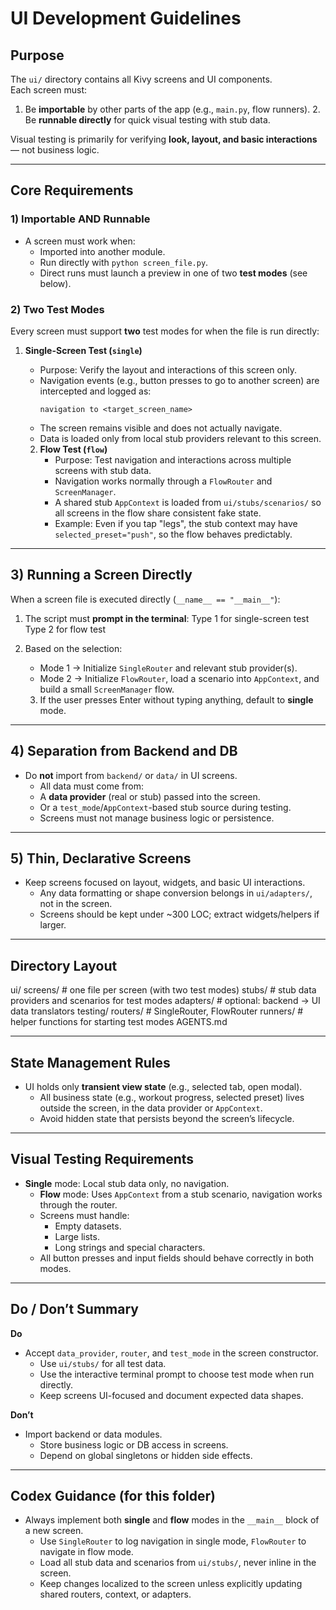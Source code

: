 # UI Development Guidelines

## Purpose
The `ui/` directory contains all Kivy screens and UI components.  
Each screen must:
1. Be **importable** by other parts of the app (e.g., `main.py`, flow runners).
   2. Be **runnable directly** for quick visual testing with stub data.

Visual testing is primarily for verifying **look, layout, and basic interactions** — not business logic.

---

## Core Requirements

### 1) Importable AND Runnable
- A screen must work when:
  - Imported into another module.
  - Run directly with `python screen_file.py`.
  - Direct runs must launch a preview in one of two **test modes** (see below).

### 2) Two Test Modes
Every screen must support **two** test modes for when the file is run directly:

1. **Single-Screen Test (`single`)**
   - Purpose: Verify the layout and interactions of this screen only.
   - Navigation events (e.g., button presses to go to another screen) are intercepted and logged as:
     ```
     navigation to <target_screen_name>
     ```
   - The screen remains visible and does not actually navigate.
   - Data is loaded only from local stub providers relevant to this screen.

   2. **Flow Test (`flow`)**
      - Purpose: Test navigation and interactions across multiple screens with stub data.
      - Navigation works normally through a `FlowRouter` and `ScreenManager`.
      - A shared stub `AppContext` is loaded from `ui/stubs/scenarios/` so all screens in the flow share consistent fake state.
      - Example: Even if you tap "legs", the stub context may have `selected_preset="push"`, so the flow behaves predictably.

---

## 3) Running a Screen Directly
When a screen file is executed directly (`__name__ == "__main__"`):
1. The script must **prompt in the terminal**:
Type 1 for single-screen test
Type 2 for flow test


2. Based on the selection:
   - Mode 1 → Initialize `SingleRouter` and relevant stub provider(s).
   - Mode 2 → Initialize `FlowRouter`, load a scenario into `AppContext`, and build a small `ScreenManager` flow.
   3. If the user presses Enter without typing anything, default to **single** mode.

---

## 4) Separation from Backend and DB
- Do **not** import from `backend/` or `data/` in UI screens.
  - All data must come from:
  - A **data provider** (real or stub) passed into the screen.
  - Or a `test_mode`/`AppContext`-based stub source during testing.
  - Screens must not manage business logic or persistence.

---

## 5) Thin, Declarative Screens
- Keep screens focused on layout, widgets, and basic UI interactions.
  - Any data formatting or shape conversion belongs in `ui/adapters/`, not in the screen.
  - Screens should be kept under ~300 LOC; extract widgets/helpers if larger.

---

## Directory Layout

ui/
screens/ # one file per screen (with two test modes)
stubs/ # stub data providers and scenarios for test modes
adapters/ # optional: backend → UI data translators
testing/
routers/ # SingleRouter, FlowRouter
runners/ # helper functions for starting test modes
AGENTS.md

---

## State Management Rules
- UI holds only **transient view state** (e.g., selected tab, open modal).
  - All business state (e.g., workout progress, selected preset) lives outside the screen, in the data provider or `AppContext`.
  - Avoid hidden state that persists beyond the screen’s lifecycle.

---

## Visual Testing Requirements
- **Single** mode: Local stub data only, no navigation.
  - **Flow** mode: Uses `AppContext` from a stub scenario, navigation works through the router.
  - Screens must handle:
    - Empty datasets.
    - Large lists.
    - Long strings and special characters.
  - All button presses and input fields should behave correctly in both modes.

---

## Do / Don’t Summary

**Do**
- Accept `data_provider`, `router`, and `test_mode` in the screen constructor.
  - Use `ui/stubs/` for all test data.
  - Use the interactive terminal prompt to choose test mode when run directly.
  - Keep screens UI-focused and document expected data shapes.

**Don’t**
- Import backend or data modules.
  - Store business logic or DB access in screens.
  - Depend on global singletons or hidden side effects.

---

## Codex Guidance (for this folder)
- Always implement both **single** and **flow** modes in the `__main__` block of a new screen.
  - Use `SingleRouter` to log navigation in single mode, `FlowRouter` to navigate in flow mode.
  - Load all stub data and scenarios from `ui/stubs/`, never inline in the screen.
  - Keep changes localized to the screen unless explicitly updating shared routers, context, or adapters.